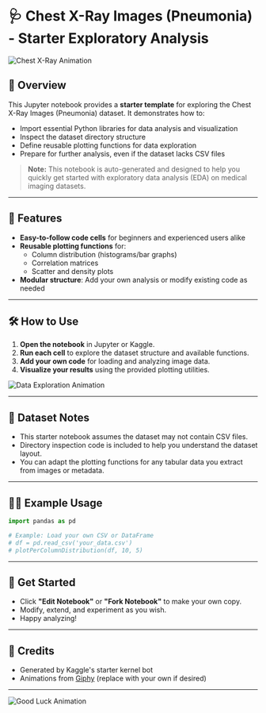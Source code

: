 # 🩺 Chest X-Ray Images (Pneumonia) - Starter Exploratory Analysis

![Chest X-Ray Animation](https://media.giphy.com/media/3o7TKtnuHOHHUjR38Y/giphy.gif)
<!-- Replace with your preferred medical/X-ray themed GIF -->

## 📖 Overview

This Jupyter notebook provides a **starter template** for exploring the Chest X-Ray Images (Pneumonia) dataset. It demonstrates how to:

- Import essential Python libraries for data analysis and visualization
- Inspect the dataset directory structure
- Define reusable plotting functions for data exploration
- Prepare for further analysis, even if the dataset lacks CSV files

> **Note:** This notebook is auto-generated and designed to help you quickly get started with exploratory data analysis (EDA) on medical imaging datasets.

---

## 🚀 Features

- **Easy-to-follow code cells** for beginners and experienced users alike
- **Reusable plotting functions** for:
  - Column distribution (histograms/bar graphs)
  - Correlation matrices
  - Scatter and density plots
- **Modular structure**: Add your own analysis or modify existing code as needed

---

## 🛠️ How to Use

1. **Open the notebook** in Jupyter or Kaggle.
2. **Run each cell** to explore the dataset structure and available functions.
3. **Add your own code** for loading and analyzing image data.
4. **Visualize your results** using the provided plotting utilities.

![Data Exploration Animation](https://media.giphy.com/media/26ufnwz3wDUli7GU0/giphy.gif)
<!-- Replace with a GIF showing data exploration or analysis -->

---

## 📂 Dataset Notes

- This starter notebook assumes the dataset may not contain CSV files.
- Directory inspection code is included to help you understand the dataset layout.
- You can adapt the plotting functions for any tabular data you extract from images or metadata.

---

## 🧑‍💻 Example Usage

```python
import pandas as pd

# Example: Load your own CSV or DataFrame
# df = pd.read_csv('your_data.csv')
# plotPerColumnDistribution(df, 10, 5)
```

---

## 🎉 Get Started

- Click **"Edit Notebook"** or **"Fork Notebook"** to make your own copy.
- Modify, extend, and experiment as you wish.
- Happy analyzing!

---

## 📢 Credits

- Generated by Kaggle's starter kernel bot
- Animations from [Giphy](https://giphy.com/) (replace with your own if desired)

---

![Good Luck Animation](https://media.giphy.com/media/3o6Zt481isNVuQI1l6/giphy.gif)
<!-- Replace with a fun or encouraging GIF -->
